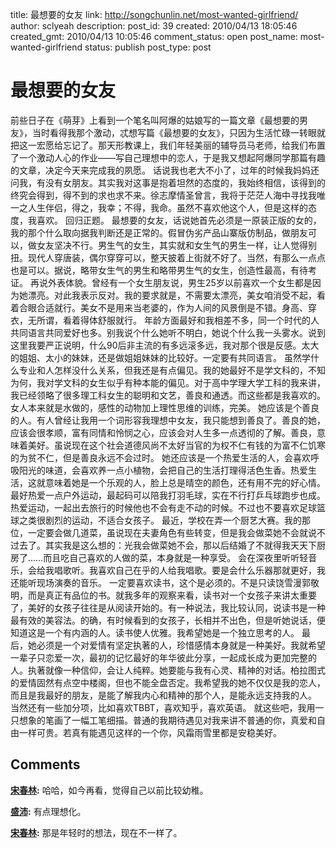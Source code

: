 title: 最想要的女友
link: http://songchunlin.net/most-wanted-girlfriend/
author: sclyeah
description: 
post_id: 39
created: 2010/04/13 18:05:46
created_gmt: 2010/04/13 10:05:46
comment_status: open
post_name: most-wanted-girlfriend
status: publish
post_type: post

# 最想要的女友

前些日子在《萌芽》上看到一个笔名叫阿爆的姑娘写的一篇文章《最想要的男友》，当时看得我那个激动，忒想写篇《最想要的女友》，只因为生活忙碌一转眼就把这一宏愿给忘记了。那天形教课上，我们年轻美丽的辅导员马老师，给我们布置了一个激动人心的作业——写自己理想中的恋人，于是我又想起阿爆同学那篇有趣的文章，决定今天来完成我的夙愿。 话说我也老大不小了，过年的时候我妈妈还问我，有没有女朋友。其实我对这事是抱着坦然的态度的，我始终相信，该得到的终究会得到，得不到的求也求不来。徐志摩情圣曾言，我将于茫茫人海中寻找我唯一之人生伴侣，得之，我幸；不得，我命。虽然不喜欢他这个人，但是这样的态度，我喜欢。 回归正题。 最想要的女友，话说她首先必须是一原装正版的女的，我的那个什么取向据我判断还是正常的。假冒伪劣产品山寨版仿制品，做朋友可以，做女友坚决不行。男生气的女生，其实就和女生气的男生一样，让人觉得别扭。现代人穿唐装，偶尔穿穿可以，整天披着上街就不好了。当然，有那么一点点也是可以。据说，略带女生气的男生和略带男生气的女生，创造性最高，有待考证。 再说外表体貌。曾经有一个女生朋友说，男生25岁以前喜欢一个女生都是因为她漂亮。对此我表示反对。我的要求就是，不需要太漂亮，美女咱消受不起，看着合眼合适就行。美女不是用来当老婆的，作为人间的风景倒是不错。身高、穿衣，无所谓，看着得体舒服就行。 年龄方面最好和我相差不多，同一个时代的人共同语言共同爱好也多。别我说个什么她听不明白，她说个什么我一头雾水。说到这里我要严正说明，什么90后非主流的有多远滚多远，我对那个很是反感。太大的姐姐、太小的妹妹，还是做姐姐妹妹的比较好。一定要有共同语言。 虽然学什么专业和人怎样没什么关系，但我还是有点偏见。我的她最好不是学文科的，不知为何，我对学文科的女生似乎有种本能的偏见。对于高中学理大学工科的我来讲，我已经领略了很多理工科女生的聪明和文艺，善良和通透。而这些都是我喜欢的。女人本来就是水做的，感性的动物加上理性思维的训练，完美。 她应该是个善良的人。有人曾经让我用一个词形容我理想中女友，我只能想到善良了。善良的她，应该会很孝顺，富有同情和怜悯之心，应该会对人生多一点透彻的了解。善良，意味着美好。虽说现在这个社会道德风尚不太好当官的为权不仁有钱的为富不仁饥寒的为贫不仁，但是善良永远不会过时。 她还应该是一个热爱生活的人，会喜欢呼吸阳光的味道，会喜欢养一点小植物，会把自己的生活打理得活色生香。热爱生活，这就意味着她是一个乐观的人，脸上总是晴空的颜色，还有用不完的好心情。最好热爱一点户外运动，最起码可以陪我打羽毛球，实在不行打乒乓球跑步也成。热爱运动，一起出去旅行的时候他也不会有走不动的时候。不过也不要喜欢足球篮球之类很剧烈的运动，不适合女孩子。 最近，学校在弄一个厨艺大赛。我的那位，一定要会做几道菜，虽说现在夫妻角色有些转变，但是我会做菜她不会就说不过去了。其实我是这么想的：光我会做菜她不会，那以后结婚了不就得我天天下厨房了……而且吃自己喜欢的人做的菜，本身就是一种享受。 会在深夜里听听轻音乐，会给我唱歌听。我喜欢自己在乎的人给我唱歌。要是会什么乐器那就更好，我还能听现场演奏的音乐。 一定要喜欢读书，这个是必须的。不是只读饶雪漫郭敬明，而是真正有品位的书。就我多年的观察来看，读书对一个女孩子来讲太重要了，美好的女孩子往往是从阅读开始的。有一种说法，我比较认同，说读书是一种最有效的美容法。的确，有时候看到的女孩子，长相并不出色，但是听她说话，便知道这是一个有内涵的人。读书使人优雅。我希望她是一个独立思考的人。 最后，她必须是一个对爱情有坚定执著的人，珍惜感情本身就是一种美好。我就希望一辈子只恋爱一次，最初的记忆最好的年华彼此分享，一起成长成为更加完整的人。执著就像一种信仰，会让人纯粹。她要能与我有心灵、精神的对话。柏拉图式的爱情固然有点空中楼阁，但也不能全盘否定。我希望我的她不仅仅是我的恋人，而且是我最好的朋友，是能了解我内心和精神的那个人，是能永远支持我的人。 当然还有一些加分项，比如喜欢TBBT，喜欢知乎，喜欢英语。 就这些吧，我用一只想象的笔画了一幅工笔细描。普通的我期待遇见对我来讲不普通的你，真爱和自由一样可贵。若真有能遇见这样的一个你，风霜雨雪里都是安稳美好。

## Comments

**[宋春林](#35427 "2015-03-29 22:09:33"):** 哈哈，如今再看，觉得自己以前比较幼稚。

**[盛沛](#39462 "2015-06-11 08:36:48"):** 有点理想化。

**[宋春林](#39463 "2015-06-11 08:47:48"):** 那是年轻时的想法，现在不一样了。

